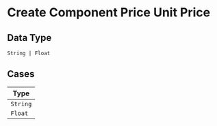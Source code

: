
# Create Component Price Unit Price

## Data Type

`String | Float`

## Cases

| Type |
|  --- |
| `String` |
| `Float` |


